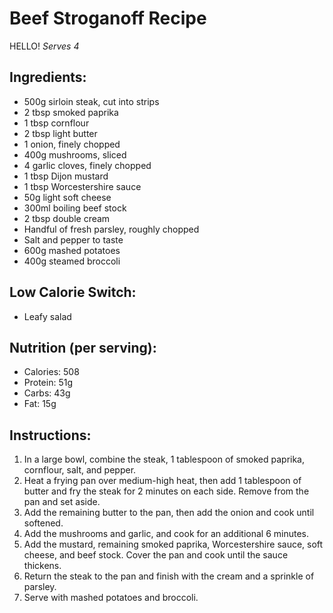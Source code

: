 
# Beef Stroganoff Recipe
HELLO!
*Serves 4*

## Ingredients:
- 500g sirloin steak, cut into strips
- 2 tbsp smoked paprika
- 1 tbsp cornflour
- 2 tbsp light butter
- 1 onion, finely chopped
- 400g mushrooms, sliced
- 4 garlic cloves, finely chopped
- 1 tbsp Dijon mustard
- 1 tbsp Worcestershire sauce
- 50g light soft cheese
- 300ml boiling beef stock
- 2 tbsp double cream
- Handful of fresh parsley, roughly chopped
- Salt and pepper to taste
- 600g mashed potatoes
- 400g steamed broccoli

## Low Calorie Switch:
- Leafy salad

## Nutrition (per serving):
- Calories: 508
- Protein: 51g
- Carbs: 43g
- Fat: 15g

## Instructions:
1. In a large bowl, combine the steak, 1 tablespoon of smoked paprika, cornflour, salt, and pepper.
2. Heat a frying pan over medium-high heat, then add 1 tablespoon of butter and fry the steak for 2 minutes on each side. Remove from the pan and set aside.
3. Add the remaining butter to the pan, then add the onion and cook until softened.
4. Add the mushrooms and garlic, and cook for an additional 6 minutes.
5. Add the mustard, remaining smoked paprika, Worcestershire sauce, soft cheese, and beef stock. Cover the pan and cook until the sauce thickens.
6. Return the steak to the pan and finish with the cream and a sprinkle of parsley.
7. Serve with mashed potatoes and broccoli.
